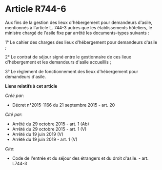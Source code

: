 # Article R744-6

Aux fins de la gestion des lieux d'hébergement pour demandeurs d'asile, mentionnés à l'article L. 744-3 autres que les
établissements hôteliers, le ministre chargé de l'asile fixe par arrêté les documents-types suivants : 

1° Le cahier des charges des lieux d'hébergement pour demandeurs d'asile ; 

2° Le contrat de séjour signé entre le gestionnaire de ces lieux d'hébergement et les demandeurs d'asile accueillis ; 

3° Le règlement de fonctionnement des lieux d'hébergement pour demandeurs d'asile.

**Liens relatifs à cet article**

_Créé par_:

  - Décret n°2015-1166 du 21 septembre 2015 - art. 20

_Cité par_:

  - Arrêté du 29 octobre 2015 - art. 1 (Ab)
  - Arrêté du 29 octobre 2015 - art. 1 (V)
  - Arrêté du 19 juin 2019 (V)
  - Arrêté du 19 juin 2019 - art. 1 (V)

_Cite_:

  - Code de l'entrée et du séjour des étrangers et du droit d'asile. - art. L744-3
